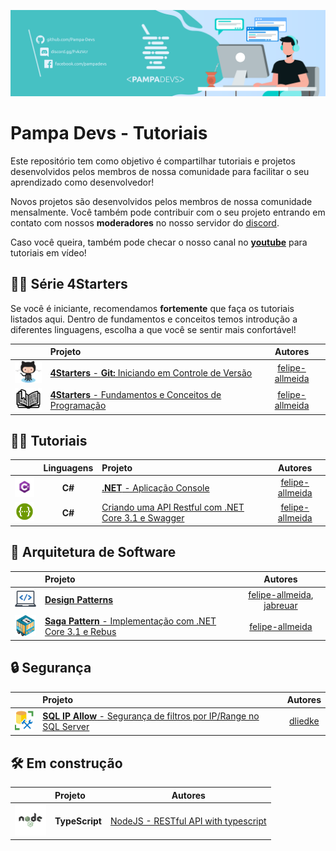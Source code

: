 <p align="center">
     <img src="/images/pampadevs.png" alt="Git" width="1000px" />
</p>

# Pampa Devs - Tutoriais

Este repositório tem como objetivo é compartilhar tutoriais e projetos desenvolvidos pelos membros de nossa comunidade para facilitar o seu aprendizado como desenvolvedor!

Novos projetos são desenvolvidos pelos membros de nossa comunidade mensalmente. Você também pode contribuir com o seu projeto entrando em contato com nossos **moderadores** no nosso servidor do [discord](https://discord.gg/FvkzVcr).

Caso você queira, também pode checar o nosso canal no [**youtube**](https://www.youtube.com/channel/UC0qwajlgqCKFnyoTbsycMOg) para tutoriais em vídeo!

## 🧑‍🎓 Série 4Starters
Se você é iniciante, recomendamos **fortemente** que faça os tutoriais listados aqui. Dentro de fundamentos e conceitos temos introdução a diferentes linguagens, escolha a que você se sentir mais confortável!

|       | Projeto | Autores
:---: | :--- | :---:
<img src="/images/git_logo.png" width="50px" /> | [**4Starters** - **Git:** Iniciando em Controle de Versão](https://github.com/Go-Horse-Coding/git-tutorial/blob/master/README.md) | [felipe-allmeida](https://github.com/felipe-allmeida)
<img src="/images/book.png" width="50px" /> | [**4Starters** - Fundamentos e Conceitos de Programação](https://github.com/Pampa-Devs/4starters) | [felipe-allmeida](https://github.com/felipe-allmeida)


## 🧑‍💻 Tutoriais

|       | Linguagens | Projeto | Autores
:---: | :---: | :--- | :---:
<img src="/images/csharp.png" width="50px" /> | **C#** | [**.NET** - Aplicação Console](https://github.com/Go-Horse-Coding/csharp-tutorial/blob/master/README.md) | [felipe-allmeida](https://github.com/felipe-allmeida)
<img src="/images/swagger.png" width="50px"> | **C#** | [Criando uma API Restful com .NET Core 3.1 e Swagger](https://github.com/felipe-allmeida/SwaggerSample) | [felipe-allmeida](https://github.com/felipe-allmeida)

## 🧱 Arquitetura de Software

|       | Projeto | Autores
:---: | :--- | :---:
<img src="/images/designpatterns.png" width="50px" /> | [**Design Patterns**](https://github.com/Pampa-Devs/design-patterns) | [felipe-allmeida](https://github.com/felipe-allmeida), [jabreuar](https://github.com/jabreuar)
<img src="/images/rebus.png" width="50px" /> | [**Saga Pattern** - Implementação com .NET Core 3.1 e Rebus](https://github.com/felipe-allmeida/RebusWithRabbitMQ) | [felipe-allmeida](https://github.com/felipe-allmeida)

## 🔒 Segurança

|       | Projeto | Autores
:---: | :--- | :---:
<img src="/images/sqlserver.png" width="35px" /> | [**SQL IP Allow** - Segurança de filtros por IP/Range no SQL Server](https://github.com/dliedke/sqlipallow) | [dliedke](https://github.com/dliedke)

## 🛠️ Em construção 

|       | Projeto | Autores
:---: | :--- | :---:
<img src="/images/nodejs-new-pantone-black.svg" width="50px" /> | **TypeScript** | [NodeJS - RESTful API with typescript](https://github.com/felipe-allmeida/node-api-boilerplate) | [felipe-allmeida](https://github.com/felipe-allmeida)